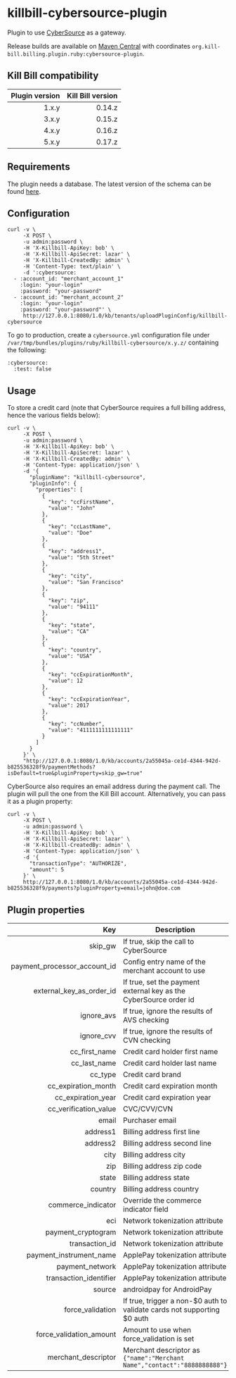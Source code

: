 killbill-cybersource-plugin
===========================

Plugin to use [CyberSource](http://www.cybersource.com/) as a gateway.

Release builds are available on [Maven Central](http://search.maven.org/#search%7Cga%7C1%7Cg%3A%22org.kill-bill.billing.plugin.ruby%22%20AND%20a%3A%22cybersource-plugin%22) with coordinates `org.kill-bill.billing.plugin.ruby:cybersource-plugin`.

Kill Bill compatibility
-----------------------

| Plugin version | Kill Bill version |
| -------------: | ----------------: |
| 1.x.y          | 0.14.z            |
| 3.x.y          | 0.15.z            |
| 4.x.y          | 0.16.z            |
| 5.x.y          | 0.17.z            |

Requirements
------------

The plugin needs a database. The latest version of the schema can be found [here](https://github.com/killbill/killbill-cybersource-plugin/blob/master/db/ddl.sql).

Configuration
-------------

```
curl -v \
     -X POST \
     -u admin:password \
     -H 'X-Killbill-ApiKey: bob' \
     -H 'X-Killbill-ApiSecret: lazar' \
     -H 'X-Killbill-CreatedBy: admin' \
     -H 'Content-Type: text/plain' \
     -d ':cybersource:
  - :account_id: "merchant_account_1"
    :login: "your-login"
    :password: "your-password"
  - :account_id: "merchant_account_2"
    :login: "your-login"
    :password: "your-password"' \
     http://127.0.0.1:8080/1.0/kb/tenants/uploadPluginConfig/killbill-cybersource
```

To go to production, create a `cybersource.yml` configuration file under `/var/tmp/bundles/plugins/ruby/killbill-cybersource/x.y.z/` containing the following:

```
:cybersource:
  :test: false
```

Usage
-----

To store a credit card (note that CyberSource requires a full billing address, hence the various fields below):

```
curl -v \
     -X POST \
     -u admin:password \
     -H 'X-Killbill-ApiKey: bob' \
     -H 'X-Killbill-ApiSecret: lazar' \
     -H 'X-Killbill-CreatedBy: admin' \
     -H 'Content-Type: application/json' \
     -d '{
       "pluginName": "killbill-cybersource",
       "pluginInfo": {
         "properties": [
           {
             "key": "ccFirstName",
             "value": "John"
           },
           {
             "key": "ccLastName",
             "value": "Doe"
           },
           {
             "key": "address1",
             "value": "5th Street"
           },
           {
             "key": "city",
             "value": "San Francisco"
           },
           {
             "key": "zip",
             "value": "94111"
           },
           {
             "key": "state",
             "value": "CA"
           },
           {
             "key": "country",
             "value": "USA"
           },
           {
             "key": "ccExpirationMonth",
             "value": 12
           },
           {
             "key": "ccExpirationYear",
             "value": 2017
           },
           {
             "key": "ccNumber",
             "value": "4111111111111111"
           }
         ]
       }
     }' \
     "http://127.0.0.1:8080/1.0/kb/accounts/2a55045a-ce1d-4344-942d-b825536328f9/paymentMethods?isDefault=true&pluginProperty=skip_gw=true"
```

CyberSource also requires an email address during the payment call. The plugin will pull the one from the Kill Bill account. Alternatively, you can pass it as a plugin property:

```
curl -v \
     -X POST \
     -u admin:password \
     -H 'X-Killbill-ApiKey: bob' \
     -H 'X-Killbill-ApiSecret: lazar' \
     -H 'X-Killbill-CreatedBy: admin' \
     -H 'Content-Type: application/json' \
     -d '{
       "transactionType": "AUTHORIZE",
       "amount": 5
     }' \
     http://127.0.0.1:8080/1.0/kb/accounts/2a55045a-ce1d-4344-942d-b825536328f9/payments?pluginProperty=email=john@doe.com
```

Plugin properties
-----------------

| Key                          | Description                                                             |
| ---------------------------: | ------------------------------------------------------------------------|
| skip_gw                      | If true, skip the call to CyberSource                                   |
| payment_processor_account_id | Config entry name of the merchant account to use                        |
| external_key_as_order_id     | If true, set the payment external key as the CyberSource order id       |
| ignore_avs                   | If true, ignore the results of AVS checking                             |
| ignore_cvv                   | If true, ignore the results of CVN checking                             |
| cc_first_name                | Credit card holder first name                                           |
| cc_last_name                 | Credit card holder last name                                            |
| cc_type                      | Credit card brand                                                       |
| cc_expiration_month          | Credit card expiration month                                            |
| cc_expiration_year           | Credit card expiration year                                             |
| cc_verification_value        | CVC/CVV/CVN                                                             |
| email                        | Purchaser email                                                         |
| address1                     | Billing address first line                                              |
| address2                     | Billing address second line                                             |
| city                         | Billing address city                                                    |
| zip                          | Billing address zip code                                                |
| state                        | Billing address state                                                   |
| country                      | Billing address country                                                 |
| commerce_indicator           | Override the commerce indicator field                                   |
| eci                          | Network tokenization attribute                                          |
| payment_cryptogram           | Network tokenization attribute                                          |
| transaction_id               | Network tokenization attribute                                          |
| payment_instrument_name      | ApplePay tokenization attribute                                         |
| payment_network              | ApplePay tokenization attribute                                         |
| transaction_identifier       | ApplePay tokenization attribute                                         |
| source                       | androidpay for AndroidPay                                               |
| force_validation             | If true, trigger a non-$0 auth to validate cards not supporting $0 auth |
| force_validation_amount      | Amount to use when force_validation is set                              |
| merchant_descriptor          | Merchant descriptor as `{"name":"Merchant Name","contact":"8888888888"}`|
